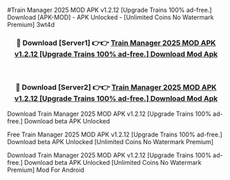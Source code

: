 #Train Manager 2025 MOD APK v1.2.12 [Upgrade Trains 100% ad-free.] Download [APK-MOD] - APK Unlocked - [Unlimited Coins No Watermark Premium] 3wt4d



<div align="center">

<h3>🔴 Download [Server1] 👉👉 <a href="https://momento.my/?title=Train_Manager_2025_MOD_APK_v1.2.12_[Upgrade_Trains_100%_ad-free.]_Download">Train Manager 2025 MOD APK v1.2.12 [Upgrade Trains 100% ad-free.] Download Mod Apk</a></h3><br>

<h3>🔴 Download [Server2] 👉👉 <a href="https://momento.my/?title=Train_Manager_2025_MOD_APK_v1.2.12_[Upgrade_Trains_100%_ad-free.]_Download">Train Manager 2025 MOD APK v1.2.12 [Upgrade Trains 100% ad-free.] Download Mod Apk</a></h3>
</div>



Download Train Manager 2025 MOD APK v1.2.12 [Upgrade Trains 100% ad-free.] Download beta APK Unlocked

Free Train Manager 2025 MOD APK v1.2.12 [Upgrade Trains 100% ad-free.] Download beta APK Unlocked [Unlimited Coins No Watermark Premium]

Download Train Manager 2025 MOD APK v1.2.12 [Upgrade Trains 100% ad-free.] Download beta APK Unlocked [Unlimited Coins No Watermark Premium] Mod For Android
